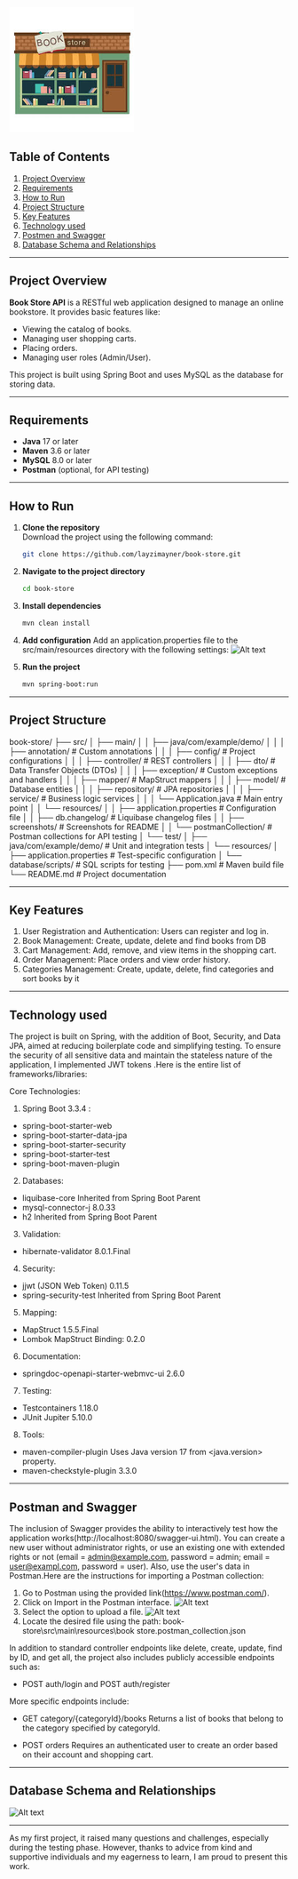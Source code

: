 ![Alt text](src/main/resources/screenshots/bookStore.jpg "book store")

## Table of Contents
1. [Project Overview](#project-overview)
2. [Requirements](#requirements)
3. [How to Run](#how-to-run)
4. [Project Structure](#project-structure)
5. [Key Features](#key-features)
6. [Technology used](#technology-used)
7. [Postmen and Swagger](#postman-and_swagger)
8. [Database Schema and Relationships](#database-schema-and-relationships)

---

## Project Overview
**Book Store API** is a RESTful web application designed to manage an online bookstore. It provides basic features like:
- Viewing the catalog of books.
- Managing user shopping carts.
- Placing orders.
- Managing user roles (Admin/User).

This project is built using Spring Boot and uses MySQL as the database for storing data.

---

## Requirements
- **Java** 17 or later
- **Maven** 3.6 or later
- **MySQL** 8.0 or later
- **Postman** (optional, for API testing)

---

## How to Run

1. **Clone the repository**  
   Download the project using the following command:
   ```bash
   git clone https://github.com/layzimayner/book-store.git

2. **Navigate to the project directory**
   ```bash
   cd book-store

3. **Install dependencies**
   ```bash
   mvn clean install

4. **Add configuration**
   Add an application.properties file to the src/main/resources directory with the following settings:
![Alt text](src/main/resources/screenshots/application.properties.png "Screenshot sample")

5. **Run the project**
   ```bash
   mvn spring-boot:run

---

## Project Structure

book-store/
├── src/
│   ├── main/
│   │   ├── java/com/example/demo/
│   │   │   ├── annotation/        # Custom annotations
│   │   │   ├── config/            # Project configurations
│   │   │   ├── controller/        # REST controllers
│   │   │   ├── dto/               # Data Transfer Objects (DTOs)
│   │   │   ├── exception/         # Custom exceptions and handlers
│   │   │   ├── mapper/            # MapStruct mappers
│   │   │   ├── model/             # Database entities
│   │   │   ├── repository/        # JPA repositories
│   │   │   ├── service/           # Business logic services
│   │   │   └── Application.java   # Main entry point
│   │   └── resources/
│   │       ├── application.properties   # Configuration file
│   │       ├── db.changelog/            # Liquibase changelog files
│   │       ├── screenshots/             # Screenshots for README
│   │       └── postmanCollection/       # Postman collections for API testing
│   └── test/
│       ├── java/com/example/demo/       # Unit and integration tests
│       └── resources/
│           ├── application.properties   # Test-specific configuration
│           └── database/scripts/        # SQL scripts for testing
├── pom.xml          # Maven build file
└── README.md        # Project documentation


___

## Key Features
1. User Registration and Authentication:
    Users can register and  log in.
2. Book Management:
    Create, update, delete and find books from DB
3. Cart Management:
    Add, remove, and view items in the shopping cart.
4. Order Management:
    Place orders and view order history.
5. Categories Management:
    Create, update, delete, find categories and sort books by it

---

## Technology used
The project is built on Spring, with the addition of Boot, Security, and Data JPA,
aimed at reducing boilerplate code and simplifying testing. To ensure the security
of all sensitive data and maintain the stateless nature of the application,
I implemented JWT tokens .Here is the entire list of frameworks/libraries:  

Core Technologies:
1. Spring Boot 3.3.4 :
  * spring-boot-starter-web
  * spring-boot-starter-data-jpa
  * spring-boot-starter-security
  * spring-boot-starter-test
  * spring-boot-maven-plugin

2. Databases:
  * liquibase-core Inherited from Spring Boot Parent
  * mysql-connector-j 8.0.33
  * h2 Inherited from Spring Boot Parent

3. Validation:
  * hibernate-validator 8.0.1.Final

4. Security:
  * jjwt (JSON Web Token) 0.11.5
  * spring-security-test Inherited from Spring Boot Parent

5. Mapping:
  * MapStruct 1.5.5.Final
  * Lombok MapStruct Binding: 0.2.0

6. Documentation:
  * springdoc-openapi-starter-webmvc-ui 2.6.0

7. Testing:
  * Testcontainers 1.18.0
  * JUnit Jupiter 5.10.0

8. Tools:
  * maven-compiler-plugin Uses Java version 17 from <java.version> property.
  * maven-checkstyle-plugin 3.3.0

---

## Postman and Swagger

The inclusion of Swagger provides the ability to interactively
test how the application works(http://localhost:8080/swagger-ui.html). You can create a new user
without administrator rights, or use an existing one with extended rights or not
(email = admin@example.com, password = admin; email = user@exampl.com, password = user).
Also, use the user's data in Postman.Here are the instructions for importing a Postman collection:

1. Go to Postman using the provided link(https://www.postman.com/).
2. Click on Import in the Postman interface.
   ![Alt text](src/main/resources/screenshots/selectImport.png "Select import")
3. Select the option to upload a file.
   ![Alt text](src/main/resources/screenshots/selectImportOption.png "Select import option")
4. Locate the desired file using the path:
   book-store\src\main\resources\book store.postman_collection.json

In addition to standard controller endpoints like delete, create, update, find by ID, and get all,
the project also includes publicly accessible endpoints such as:

* POST auth/login and POST auth/register

More specific endpoints include:

* GET category/{categoryId}/books
  Returns a list of books that belong to the category specified by categoryId.

* POST orders
  Requires an authenticated user to create an order based on their account and shopping cart.

---

## Database Schema and Relationships

![Alt text](src/main/resources/screenshots/dbSchema.png "DB schema")

---

As my first project, it raised many questions and challenges, especially during the testing phase.
However, thanks to advice from kind and supportive individuals and my eagerness to learn,
I am proud to present this work.






